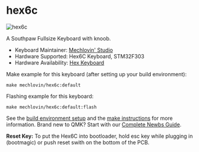 # hex6c

![hex6c](https://i.imgur.com/uYxCTiTl.jpeg)

A Southpaw Fullsize Keyboard with knoob.

* Keyboard Maintainer: [Mechlovin' Studio](https://github.com/mechlovin)
* Hardware Supported: Hex6C Keyboard, STM32F303
* Hardware Availability: [Hex Keyboard](https://hexkeyboards.com/)

Make example for this keyboard (after setting up your build environment):

    make mechlovin/hex6c:default

Flashing example for this keyboard:

    make mechlovin/hex6c:default:flash

See the [build environment setup](https://docs.qmk.fm/#/getting_started_build_tools) and the [make instructions](https://docs.qmk.fm/#/getting_started_make_guide) for more information. Brand new to QMK? Start with our [Complete Newbs Guide](https://docs.qmk.fm/#/newbs).

**Reset Key:** To put the Hex6C into bootloader, hold esc key while plugging in (bootmagic) or push reset swith on the bottom of the PCB. 
